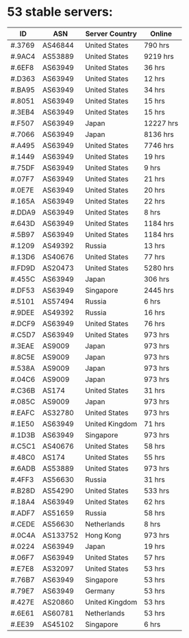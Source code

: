 # 53 stable servers:

| ID | ASN | Server Country | Online |
| ------ | ------ | ------ | ------ |
| #.3769 | AS46844 | United States | 790 hrs |
| #.9AC4 | AS53889 | United States | 9219 hrs |
| #.6EF8 | AS63949 | United States | 36 hrs |
| #.D363 | AS63949 | United States | 12 hrs |
| #.BA95 | AS63949 | United States | 34 hrs |
| #.8051 | AS63949 | United States | 15 hrs |
| #.3EB4 | AS63949 | United States | 15 hrs |
| #.F507 | AS63949 | Japan | 12227 hrs |
| #.7066 | AS63949 | Japan | 8136 hrs |
| #.A495 | AS63949 | United States | 7746 hrs |
| #.1449 | AS63949 | United States | 19 hrs |
| #.75DF | AS63949 | United States | 9 hrs |
| #.07F7 | AS63949 | United States | 21 hrs |
| #.0E7E | AS63949 | United States | 20 hrs |
| #.165A | AS63949 | United States | 22 hrs |
| #.DDA9 | AS63949 | United States | 8 hrs |
| #.643D | AS63949 | United States | 1184 hrs |
| #.5B97 | AS63949 | United States | 1184 hrs |
| #.1209 | AS49392 | Russia | 13 hrs |
| #.13D6 | AS40676 | United States | 77 hrs |
| #.FD9D | AS20473 | United States | 5280 hrs |
| #.455C | AS63949 | Japan | 306 hrs |
| #.DF53 | AS63949 | Singapore | 2445 hrs |
| #.5101 | AS57494 | Russia | 6 hrs |
| #.9DEE | AS49392 | Russia | 16 hrs |
| #.DCF9 | AS63949 | United States | 76 hrs |
| #.C5D7 | AS63949 | United States | 973 hrs |
| #.3EAE | AS9009 | Japan | 973 hrs |
| #.8C5E | AS9009 | Japan | 973 hrs |
| #.538A | AS9009 | Japan | 973 hrs |
| #.04C6 | AS9009 | Japan | 973 hrs |
| #.C36B | AS174 | United States | 31 hrs |
| #.085C | AS9009 | Japan | 973 hrs |
| #.EAFC | AS32780 | United States | 973 hrs |
| #.1E50 | AS63949 | United Kingdom | 71 hrs |
| #.1D3B | AS63949 | Singapore | 973 hrs |
| #.C5C1 | AS40676 | United States | 58 hrs |
| #.48C0 | AS174 | United States | 55 hrs |
| #.6ADB | AS53889 | United States | 973 hrs |
| #.4FF3 | AS56630 | Russia | 31 hrs |
| #.B28D | AS54290 | United States | 533 hrs |
| #.18A4 | AS63949 | United States | 62 hrs |
| #.ADF7 | AS51659 | Russia | 58 hrs |
| #.CEDE | AS56630 | Netherlands | 8 hrs |
| #.0C4A | AS133752 | Hong Kong | 973 hrs |
| #.0224 | AS63949 | Japan | 19 hrs |
| #.06F7 | AS63949 | United States | 57 hrs |
| #.E7E8 | AS32097 | United States | 53 hrs |
| #.76B7 | AS63949 | Singapore | 53 hrs |
| #.79E7 | AS63949 | Germany | 53 hrs |
| #.427E | AS20860 | United Kingdom | 53 hrs |
| #.6E61 | AS60781 | Netherlands | 53 hrs |
| #.EE39 | AS45102 | Singapore | 6 hrs |

